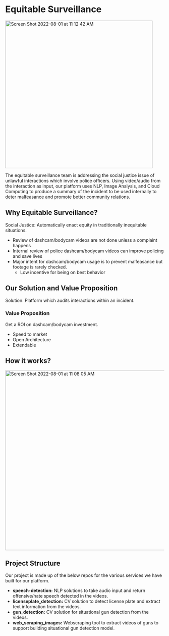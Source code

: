 # Equitable Surveillance    

<img width="467" alt="Screen Shot 2022-08-01 at 11 12 42 AM" src="https://user-images.githubusercontent.com/57039578/182181705-447fcdbc-ec22-4fbf-a641-73b0164a403b.png">


The equitable surveillance team is addressing the social justice issue of unlawful interactions which involve police officers. 
Using video/audio from the interaction as input, our platform uses NLP, Image Analysis, and Cloud Computing to produce a summary 
of the incident to be used internally to deter malfeasance and promote better community relations.    

## Why Equitable Surveillance?
Social Justice: Automatically enact equity in traditionally inequitable situations.

- Review of dashcam/bodycam videos are not done unless a complaint happens
- Internal review of police dashcam/bodycam videos can improve policing and save lives
- Major intent for dashcam/bodycam usage is to prevent malfeasance but footage is rarely checked.
    - Low incentive for being on best behavior

## Our Solution and Value Proposition
Solution: Platform which audits interactions within an incident.

### Value Proposition
Get a ROI on dashcam/bodycam investment.

- Speed to market
- Open Architecture
- Extendable

## How it works?
<img width="569" alt="Screen Shot 2022-08-01 at 11 08 05 AM" src="https://user-images.githubusercontent.com/57039578/182180783-f1e9d939-3ea6-4223-9590-6f2335a96bce.png">

## Project Structure
Our project is made up of the below repos for the various services we have built for our platform.    
- **speech-detection:** NLP solutions to take audio input and return offensive/hate speech detected in the videos.
- **licenseplate_detection:**  CV solution to detect license plate and extract text information from the videos.
- **gun_detection:** CV solution for situational gun detection from the videos.
- **web_scraping_images:** Webscraping tool to extract videos of guns to support building situational gun detection model.
